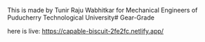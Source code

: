 This is made by Tunir Raju Wabhitkar for Mechanical Engineers of Puducherry Technological University#   G e a r - G r a d e

here is live: https://capable-biscuit-2fe2fc.netlify.app/ 
 
 
